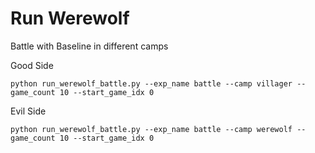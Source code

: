 # Run Werewolf
Battle with Baseline in different camps

Good Side
```shell
python run_werewolf_battle.py --exp_name battle --camp villager --game_count 10 --start_game_idx 0 
```

Evil Side
```shell
python run_werewolf_battle.py --exp_name battle --camp werewolf --game_count 10 --start_game_idx 0 
```
